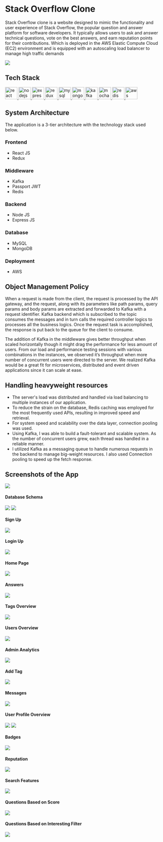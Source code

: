 # Stack Overflow Clone

<p> Stack Overflow clone is a website designed to mimic the functionality and user experience of Stack Overflow, the popular question and answer platform for software developers. It typically allows users to ask and answer technical questions, vote on the best answers, and earn reputation points for their contributions. Which is deployed in the AWS Elastic Compute Cloud (EC2) environment and is equipped with an autoscaling load balancer to manage high traffic demands </p>

<img src="https://csshint.com/wp-content/uploads/2019/05/Animated-Logo-examples-2.gif">

## Tech Stack
<p align="left"> 
  <a href="https://reactjs.org/" target="_blank" rel="noreferrer"> <img src="https://raw.githubusercontent.com/devicons/devicon/master/icons/react/react-original-wordmark.svg" alt="react" width="40" height="40"/> </a> <a href="https://nodejs.org" target="_blank" rel="noreferrer"> <img src="https://raw.githubusercontent.com/devicons/devicon/master/icons/nodejs/nodejs-original-wordmark.svg" alt="nodejs" width="40" height="40"/> </a> <a href="https://expressjs.com" target="_blank" rel="noreferrer"> <img src="https://raw.githubusercontent.com/devicons/devicon/master/icons/express/express-original-wordmark.svg" alt="express" width="40" height="40"/> </a> <a href="https://redux.js.org" target="_blank" rel="noreferrer"> <img src="https://raw.githubusercontent.com/devicons/devicon/master/icons/redux/redux-original.svg" alt="redux" width="40" height="40"/> </a> <a href="https://www.mysql.com/" target="_blank" rel="noreferrer"> <img src="https://raw.githubusercontent.com/devicons/devicon/master/icons/mysql/mysql-original-wordmark.svg" alt="mysql" width="40" height="40"/> </a> <a href="https://www.mongodb.com/" target="_blank" rel="noreferrer"> <img src="https://raw.githubusercontent.com/devicons/devicon/master/icons/mongodb/mongodb-original-wordmark.svg" alt="mongodb" width="40" height="40"/> </a> <a href="https://kafka.apache.org/" target="_blank" rel="noreferrer"> <img src="https://www.vectorlogo.zone/logos/apache_kafka/apache_kafka-icon.svg" alt="kafka" width="40" height="40"/> </a> <a href="https://mochajs.org" target="_blank" rel="noreferrer"> <img src="https://www.vectorlogo.zone/logos/mochajs/mochajs-icon.svg" alt="mocha" width="40" height="40"/> </a> <a href="https://redis.io" target="_blank" rel="noreferrer"> <img src="https://raw.githubusercontent.com/devicons/devicon/master/icons/redis/redis-original-wordmark.svg" alt="redis" width="40" height="40"/> </a> <a href="https://aws.amazon.com" target="_blank" rel="noreferrer"> <img src="https://raw.githubusercontent.com/devicons/devicon/master/icons/amazonwebservices/amazonwebservices-original-wordmark.svg" alt="aws" width="40" height="40"/> </a> 
</p>

## System Architecture

The application is a 3-tier architecture with the technology stack used below.

### Frontend

- React JS
- Redux

### Middleware

- Kafka
- Passport JWT
- Redis

### Backend

- Node JS
- Express JS

### Database

- MySQL
- MongoDB

### Deployment

- AWS

## Object Management Policy

When a request is made from the client, the request is processed by the API gateway, and the request, along with its parameters like path params, query params and body params are extracted and forwarded to Kafka with a request identifier. Kafka backend which is subscribed to the topic consumes the messages and in turn calls the required controller logics to processes all the business logics. Once the request task is accomplished, the response is put back to the queue for the client to consume. 

The addition of Kafka in the middleware gives better throughput when scaled horizontally though it might drag the performance for less amount of users. From our load and performance testing sessions with various combinations in the instances, we observed it’s throughput when more number of concurrent users were directed to the server. We realized Kafka would be a great fit for microservices, distributed and event driven applications since it can scale at ease.

## Handling heavyweight resources
*	The server's load was distributed and handled via load balancing to multiple instances of our application.
*	To reduce the strain on the database, Redis caching was employed for the most frequently used APIs, resulting in improved speed and retrieval.
*	For system speed and scalability over the data layer, connection pooling was used.
*	Using Kafka, I was able to build a fault-tolerant and scalable system. As the number of concurrent users grew, each thread was handled in a reliable     manner.
*	I utilized Kafka as a messaging queue to handle numerous requests in the backend to manage big-weight resources. I also used Connection pooling to       speed up the fetch response.

## Screenshots of the App

<img src="./images/architecture.png">

#### Database Schema
<img src="./images/mongo_schema.png">
<img src="./images/mysql_schema.png">

#### Sign Up
<img src="./images/signup.png">

#### Login Up
<img src="./images/login.png">

#### Home Page
<img src="./images/home.png">

#### Answers
<img src="./images/answers.png">

#### Tags Overview
<img src="./images/tags.png">

#### Users Overview
<img src="./images/tags.png">

#### Admin Analytics
<img src="./images/analytics.png">

#### Add Tag
<img src="./images/addtag.png">

#### Messages
<img src="./images/messages.png">

#### User Profile Overview 
<img src="./images/userProfileOverview.png">
<img src="./images/userProfileOverview_2.png">

#### Badges
<img src="./images/badges.png">

#### Reputation
<img src="./images/reputation.png">

#### Search Features
<img src="./images/searchFeatures.png">

#### Questions Based on Score
<img src="./images/questionsBasedOnScore.png">

#### Questions Based on Interesting Filter
<img src="./images/questionsOnInteresting.png">
